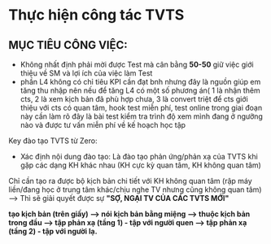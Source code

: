 # Thực hiện công tác TVTS

## MỤC TIÊU CÔNG VIỆC:

* Không nhất định phải mời được Test mà cân bằng **50-50** giữ việc giới thiệu về SM và lợi ích của việc làm Test
* phần L4 không có chỉ tiêu KPI cần đạt bnh nhưng đây là nguồn giúp em tăng thu nhập nên nếu để tăng L4 có một số phương án\( 1 là nhận thêm cts, 2 là xem kịch bản đã phù hợp chưa, 3 là convert triệt để cts giới thiệu với cts có quan tâm, hook test miễn phí, test online trong giai đoạn này cần làm rõ đây là bài test kiểm tra trình độ xem mình đang ở ngưỡng nào và được tư vấn miễn phí về kế hoạch học tập



Key đào tạo TVTS từ Zero: 

* Xác định nội dung đào tạo: Là đào tạo phản ứng/phản xạ của TVTS khi gặp các dạng KH khác nhau \(KH cực kỳ quan tâm, KH không quan tâm\)

Chỉ cần tạo ra được bộ kịch bản chi tiết với KH không quan tâm \(rập máy liền/đang học ở trung tâm khác/chịu nghe TV nhưng cũng không quan tâm\) --&gt; Thì sẽ giải quyết được sự **"SỢ, NGẠI TV CỦA CÁC TVTS MỚI"**

**tạo kịch bản \(trên giấy\) --&gt; nói kịch bản bằng miệng --&gt; thuộc kịch bản trong đầu --&gt; tập phản xạ \(tầng 1\) - tập với người quen --&gt; tập phản xạ \(tầng 2\) - tập với người lạ.**



